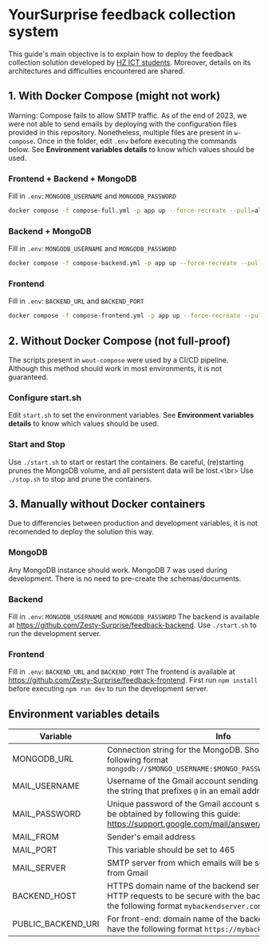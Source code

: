 # YourSurprise feedback collection system
This guide's main objective is to explain how to deploy the feedback collection solution developed by [HZ ICT students](https://github.com/orgs/Zesty-Surprise/people). Moreover, details on its architectures and difficulties encountered are shared.

## 1. With Docker Compose (might not work)
Warning: Compose fails to allow SMTP traffic. As of the end of 2023, we were not able to send emails by deploying with the configuration files provided in this repository.
Nonetheless, multiple files are present in `w-compose`. Once in the folder, edit `.env` before executing the commands below. See **Environment variables details** to know which values should be used.

### Frontend + Backend + MongoDB
Fill in `.env`: `MONGODB_USERNAME` and `MONGODB_PASSWORD`
```bash
docker compose -f compose-full.yml -p app up --force-recreate --pull=always
```

### Backend + MongoDB
Fill in `.env`: `MONGODB_USERNAME` and `MONGODB_PASSWORD`
```bash
docker compose -f compose-backend.yml -p app up --force-recreate --pull=always
```

### Frontend
Fill in `.env`: `BACKEND_URL` and `BACKEND_PORT`
```bash
docker compose -f compose-frontend.yml -p app up --force-recreate --pull=always
```

## 2. Without Docker Compose (not full-proof)
The scripts present in `wout-compose` were used by a CI/CD pipeline. Although this method should work in most environments, it is not guaranteed.

### Configure start.sh
Edit `start.sh` to set the environment variables. See **Environment variables details** to know which values should be used.
### Start and Stop
Use `./start.sh` to start or restart the containers. Be careful, (re)starting prunes the MongoDB volume, and all persistent data will be lost.<\br>
Use `./stop.sh` to stop and prune the containers.


## 3. Manually without Docker containers
Due to differencies between production and development variables, it is not recomended to deploy the solution this way. 

### MongoDB
Any MongoDB instance should work. MongoDB 7 was used during development. There is no need to pre-create the schemas/documents.

### Backend
Fill in `.env`: `MONGODB_USERNAME` and `MONGODB_PASSWORD`
The backend is available at https://github.com/Zesty-Surprise/feedback-backend. Use `./start.sh` to run the development server.

### Frontend
Fill in `.env`: `BACKEND_URL` and `BACKEND_PORT`
The frontend is available at https://github.com/Zesty-Surprise/feedback-frontend. First run `npm install` before executing `npm run dev` to run the development server.


## Environment variables details
|      Variable      | Info                                                                                                                                                      |
| ------------------ | --------------------------------------------------------------------------------------------------------------------------------------------------------- |
| MONGODB_URL        | Connection string for the MongoDB. Should have the following format `mongodb://$MONGO_USERNAME:$MONGO_PASSWORD@$ADDRESS:27017/`                           |
| MAIL_USERNAME      | Username of the Gmail account sending emails. Should be the string that prefixes `@` in an email address                                                  |
| MAIL_PASSWORD      | Unique password of the Gmail account sending emails. Can be obtained by following this guide: https://support.google.com/mail/answer/185833?hl=en         |
| MAIL_FROM          | Sender's email address                                                                                                                                    |
| MAIL_PORT          | This variable should be set to 465                                                                                                                        |
| MAIL_SERVER        | SMTP server from which emails will be sent. `smtp.gmail.com` from Gmail                                                                                   |
| BACKEND_HOST       | HTTPS domain name of the backend server. AMP requires HTTP requests to be secure with the backend. Should have the following format `mybackendserver.com` |
| PUBLIC_BACKEND_URI | For front-end: domain name of the backend server. Should have the following format `https://mybackendserver.com/api/`                                     |
